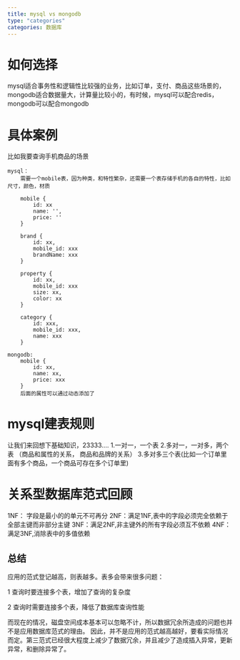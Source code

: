 ```yaml
---
title: mysql vs mongodb
type: "categories"
categories: 数据库
---
```


# 如何选择
mysql适合事务性和逻辑性比较强的业务，比如订单，支付、商品这些场景的，mongodb适合数据量大，计算量比较小的，有时候，mysql可以配合redis，mongodb可以配合mongodb

# 具体案例
比如我要查询手机商品的场景
```
mysql：
	需要一个mobile表，因为种类，和特性繁杂，还需要一个表存储手机的各自的特性，比如尺寸，颜色，材质

	mobile {
		id: xx
		name: '',
		price: ''
	}

	brand {
		id: xx,
		mobile_id: xxx
		brandName: xxx
	}

	property {
		id: xx,
		mobile_id: xxx
		size: xx,
		color: xx
	}

	category {
		id: xxx,
		mobile_id: xxx,
		name: xxx
	}

mongodb:
	mobile {
		id: xx,
		name: xx,
		price: xxx
	}
	后面的属性可以通过动态添加了
```

# mysql建表规则
让我们来回想下基础知识，23333....
1.一对一，一个表
2.多对一，一对多，两个表 （商品和属性的关系， 商品和品牌的关系）
3.多对多三个表(比如一个订单里面有多个商品，一个商品可存在多个订单里)

# 关系型数据库范式回顾

1NF： 字段是最小的的单元不可再分
2NF：满足1NF,表中的字段必须完全依赖于全部主键而非部分主键
3NF：满足2NF,非主键外的所有字段必须互不依赖
4NF：满足3NF,消除表中的多值依赖

## 总结
应用的范式登记越高，则表越多。表多会带来很多问题：

1 查询时要连接多个表，增加了查询的复杂度

2 查询时需要连接多个表，降低了数据库查询性能

而现在的情况，磁盘空间成本基本可以忽略不计，所以数据冗余所造成的问题也并不是应用数据库范式的理由。
因此，并不是应用的范式越高越好，要看实际情况而定。第三范式已经很大程度上减少了数据冗余，并且减少了造成插入异常，更新异常，和删除异常了。